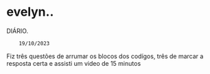# evelyn..
DIÁRIO.

        19/10/2023
        
Fiz três questões de arrumar os blocos dos codígos, três de marcar a resposta certa e assisti um video de 15 minutos
